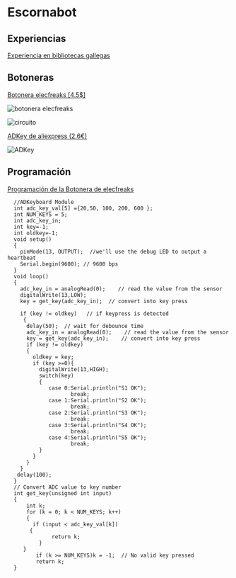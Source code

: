 # Escornabot


## Experiencias

[Experiencia en bibliotecas gallegas](http://www.edu.xunta.es/biblioteca/blog/?q=category/19/87)

## Botoneras

[Botonera elecfreaks [4.5$]](http://www.elecfreaks.com/estore/octopus-adkeypad.html)

![botonera elecfreaks](http://www.elecfreaks.com/wiki/images/thumb/a/a5/ADKey_board_A.jpg/450px-ADKey_board_A.jpg)

![circuito](http://www.elecfreaks.com/wiki/images/thumb/0/0a/ADKey_board_E.jpg/500px-ADKey_board_E.jpg)


[ADKey de aliexpress (2.6€)](https://es.aliexpress.com/store/product/5PCS-AD-Keyboard-Simulate-Five-Key-Module-Analog-Button-for-Arduino-Sensor-Expansion-Board-NEW/2221053_32779886681.html)

![ADKey](https://ae01.alicdn.com/kf/HTB1HL_5OFXXXXbNaXXXq6xXFXXXh/5-UNIDS-AD-Teclado-Simular-Cinco-Clave-M&oacute;dulo-Bot&oacute;n-Anal&oacute;gico-para-Arduino-tarjeta-de-Expansi&oacute;n-Sensor.jpg)

## Programación

[Programación de la Botonera de elecfreaks](http://www.elecfreaks.com/wiki/index.php?title=Octopus_ADKeypad)

      //ADKeyboard Module
      int adc_key_val[5] ={20,50, 100, 200, 600 };
      int NUM_KEYS = 5;
      int adc_key_in;
      int key=-1;
      int oldkey=-1;
      void setup()
      {
        pinMode(13, OUTPUT);  //we'll use the debug LED to output a heartbeat
        Serial.begin(9600); // 9600 bps
      }
      void loop()
      {
        adc_key_in = analogRead(0);    // read the value from the sensor
        digitalWrite(13,LOW);
        key = get_key(adc_key_in);  // convert into key press

        if (key != oldkey)   // if keypress is detected
         {
          delay(50);  // wait for debounce time
          adc_key_in = analogRead(0);    // read the value from the sensor
          key = get_key(adc_key_in);    // convert into key press
          if (key != oldkey)    
          {   
            oldkey = key;
            if (key >=0){
              digitalWrite(13,HIGH);
              switch(key)
              {
                 case 0:Serial.println("S1 OK");   
                        break;
                 case 1:Serial.println("S2 OK");   
                        break;
                 case 2:Serial.println("S3 OK");   
                        break;
                 case 3:Serial.println("S4 OK");   
                        break;      
                 case 4:Serial.println("S5 OK");   
                        break;  
              }                
            }
          }
        }
       delay(100);
      }
      // Convert ADC value to key number
      int get_key(unsigned int input)
      {
          int k;
          for (k = 0; k < NUM_KEYS; k++)
          {
            if (input < adc_key_val[k])
           {
                  return k;
              }
         }
             if (k >= NUM_KEYS)k = -1;  // No valid key pressed
             return k;
      }
